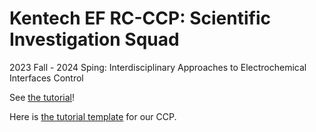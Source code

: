 # Kentech EF RC-CCP: Scientific Investigation Squad

2023 Fall - 2024 Sping:
Interdisciplinary Approaches to Electrochemical Interfaces Control

See [the tutorial](https://sites.google.com/kentech.ac.kr/kimgroup/tutorial)!

Here is [the tutorial template](https://www.overleaf.com/5565536941zzgqcngbxytz) for our CCP.
